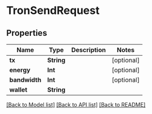 # TronSendRequest

## Properties
Name | Type | Description | Notes
------------ | ------------- | ------------- | -------------
**tx** | **String** |  | [optional] 
**energy** | **Int** |  | [optional] 
**bandwidth** | **Int** |  | [optional] 
**wallet** | **String** |  | 

[[Back to Model list]](../README.md#documentation-for-models) [[Back to API list]](../README.md#documentation-for-api-endpoints) [[Back to README]](../README.md)


